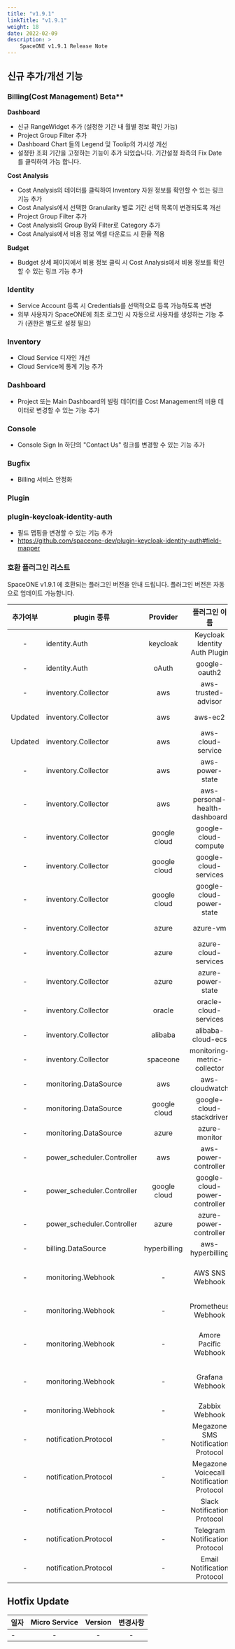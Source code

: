 ```yaml
---
title: "v1.9.1"
linkTitle: "v1.9.1"
weight: 18
date: 2022-02-09
description: >
    SpaceONE v1.9.1 Release Note
---
```


## 신규 추가/개선 기능

### Billing(Cost Management) Beta**

**Dashboard**
  - 신규 RangeWidget 추가 (설정한 기간 내 월별 정보 확인 가능)
  - Project Group Filter 추가
  - Dashboard Chart 들의 Legend 및 Toolip의 가시성 개선
  - 설정한 조회 기간을 고정하는 기능이 추가 되었습니다. 기간설정 좌측의 Fix Date 를 클릭하여 가능 합니다. 

**Cost Analysis**
  - Cost Analysis의 데이터를 클릭하여 Inventory 자원 정보를 확인할 수 있는 링크 기능 추가
  - Cost Analysis에서 선택한 Granularity 별로 기간 선택 목록이 변경되도록 개선
  - Project Group Filter 추가
  - Cost Analysis의 Group By와 Filter로 Category 추가
  - Cost Analysis에서 비용 정보 엑셀 다운로드 시 환율 적용

**Budget**
- Budget 상세 페이지에서 비용 정보 클릭 시 Cost Analysis에서 비용 정보를 확인할 수 있는 링크 기능 추가


### Identity
- Service Account 등록 시 Credentials를 선택적으로 등록 가능하도록 변경
- 외부 사용자가 SpaceONE에 최초 로그인 시 자동으로 사용자를 생성하는 기능 추가 (권한은 별도로 설정 필요)

### Inventory
- Cloud Service 디자인 개선
- Cloud Service에 통계 기능 추가


### Dashboard
- Project 또는 Main Dashboard의 빌링 데이터를 Cost Management의 비용 데이터로 변경할 수 있는 기능 추가

### Console
- Console Sign In 하단의 "Contact Us" 링크를 변경할 수 있는 기능 추가

### Bugfix
- Billing 서비스 안정화

### Plugin

### plugin-keycloak-identity-auth
- 필드 맵핑을 변경할 수 있는 기능 추가
- https://github.com/spaceone-dev/plugin-keycloak-identity-auth#field-mapper

### 호환 플러그인 리스트

SpaceONE v1.9.1 에 호환되는 플러그인 버전을 안내 드립니다.
플러그인 버전은 자동으로 업데이트 가능합니다.

|  추가여부   | plugin 종류                  |   Provider   |                 플러그인 이름                  |               plugin_id                | version |
|:-------:|----------------------------|:------------:|:----------------------------------------:|:--------------------------------------:|:-------:|
|    -    | identity.Auth              |   keycloak   |      Keycloak Identity Auth Plugin       |     plugin-keycloak-identity-auth      |  v1.2   |
|    -    | identity.Auth              |    oAuth     |              google-oauth2               |          plugin-e6b1b0bbacc6           |  v1.1   |
|    -    | inventory.Collector        |     aws      |           aws-trusted-advisor            |          plugin-eb120a41bb8d           |  v1.4   |
| Updated | inventory.Collector        |     aws      |                 aws-ec2                  |          plugin-49f224ef6d36           |  v1.13  |
| Updated | inventory.Collector        |     aws      |            aws-cloud-service             |          plugin-54487559e402           | v1.13.5 |
|    -    | inventory.Collector        |     aws      |             aws-power-state              |          plugin-516babd3637c           |  v1.6   |
|    -    | inventory.Collector        |     aws      |      aws-personal-health-dashboard       |          plugin-986155af217b           |  v1.4   |
|    -    | inventory.Collector        | google cloud |           google-cloud-compute           |          plugin-13c3051967ce           | v1.3.8  |
|    -    | inventory.Collector        | google cloud |          google-cloud-services           |          plugin-87dc35ecb550           | v1.3.5  |
|    -    | inventory.Collector        | google cloud |         google-cloud-power-state         |          plugin-11f322fa4106           | v1.1.3  |
|    -    | inventory.Collector        |    azure     |                 azure-vm                 |          plugin-c1104066ca52           | v1.2.13 |
|    -    | inventory.Collector        |    azure     |           azure-cloud-services           |          plugin-6fec638f139c           | v1.2.14 |
|    -    | inventory.Collector        |    azure     |            azure-power-state             |          plugin-d7a1d8670488           | v1.0.3  |
|    -    | inventory.Collector        |    oracle    |          oracle-cloud-services           |                  N/A                   |         |
|    -    | inventory.Collector        |   alibaba    |            alibaba-cloud-ecs             |                  N/A                   |         |
|    -    | inventory.Collector        |   spaceone   |       monitoring-metric-collector        |          plugin-023782c156cf           | v1.2.4  |
|    -    | monitoring.DataSource      |     aws      |              aws-cloudwatch              |          plugin-41782f6158bb           | v1.1.4  |
|    -    | monitoring.DataSource      | google cloud |         google-cloud-stackdriver         |          plugin-57773973639a           | v1.0.7  |
|    -    | monitoring.DataSource      |    azure     |              azure-monitor               |          plugin-c6c14566298c           | v1.0.4  |
|    -    | power_scheduler.Controller |     aws      |           aws-power-controller           |          plugin-5cd621a04f04           | v1.4.4  |
|    -    | power_scheduler.Controller | google cloud |      google-cloud-power-controller       |          plugin-982ca2693f39           | v1.1.4  |
|    -    | power_scheduler.Controller |    azure     |          azure-power-controller          |                  N/A                   | v1.0.1  |
|    -    | billing.DataSource         | hyperbilling |             aws-hyperbilling             |          plugin-b60505e70f9d           | v1.0.2  |
|    -    | monitoring.Webhook         |      -       |             AWS SNS Webhook              |   plugin-aws-sns-monitoring-webhook    |  v1.1   |
|    -    | monitoring.Webhook         |      -       |            Prometheus Webhook            |     plugin-prometheus-mon-webhook      | v1.0.2  |
|    -    | monitoring.Webhook         |      -       |          Amore Pacific Webhook           | plugin-amorepacific-monitoring-webhook | v1.1.1  |
|    -    | monitoring.Webhook         |      -       |             Grafana Webhook              |   plugin-grafana-monitoring-webhook    | v1.0.4  |
|    -    | monitoring.Webhook         |      -       |              Zabbix Webhook              |       plugin-zabbix-mon-webhook        |  v1.0   |
|    -    | notification.Protocol      |      -       |    Megazone SMS Notification Protocol    |    plugin-sms-notification-protocol    | v1.0.2  |
|    -    | notification.Protocol      |      -       | Megazone Voicecall Notification Protocol | plugin-voicecall-notification-protocol | v1.0.4  |
|    -    | notification.Protocol      |      -       |       Slack Notification Protocol        |      slack-notification-protocol       | v1.0.3  |
|    -    | notification.Protocol      |      -       |      Telegram Notification Protocol      |     plugin-telegram-noti-protocol      | v1.0.2  |
|    -    | notification.Protocol      |      -       |       Email Notification Protocol        |       plugin-email-noti-protocol       | v1.0.1  |




## Hotfix Update
|일자|Micro Service|Version|변경사항|
|---|:---:|:---:|:---:|
|-|-|-|-|


